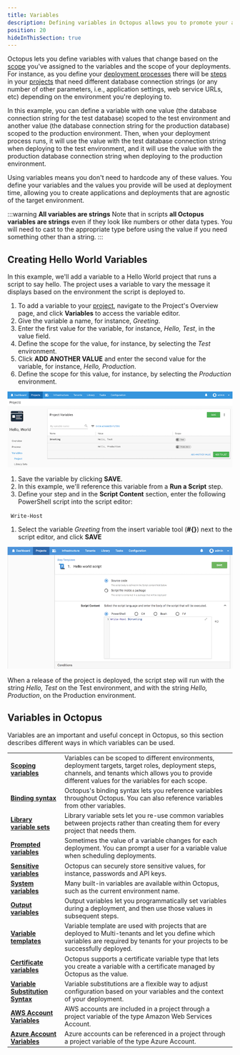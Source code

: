 ```yaml
---
title: Variables
description: Defining variables in Octopus allows you to promote your applications through environments and update their configuration files.
position: 20
hideInThisSection: true
---
```


Octopus lets you define variables with values that change based on the [scope](/docs/deployment-process/variables/scoping-variables.md) you've assigned to the variables and the scope of your deployments. For instance, as you define your [deployment processes](/docs/deployment-process/index.md) there will be [steps](/docs/deployment-process/steps/index.md) in your [projects](/docs/deployment-process/projects/index.md) that need different database connection strings (or any number of other parameters, i.e., application settings, web service URLs, etc) depending on the environment you're deploying to.

In this example, you can define a variable with one value (the database connection string for the test database) scoped to the test environment and another value (the database connection string for the production database) scoped to the production environment. Then, when your deployment process runs, it will use the value with the test database connection string when deploying to the test environment, and it will use the value with the production database connection string when deploying to the production environment.

Using variables means you don't need to hardcode any of these values. You define your variables and the values you provide will be used at deployment time, allowing you to create applications and deployments that are agnostic of the target environment.

:::warning
**All variables are strings**
Note that in scripts **all Octopus variables are strings** even if they look like numbers or other data types. You will need to cast to the appropriate type before using the value if you need something other than a string.
:::

## Creating Hello World Variables

In this example, we'll add a variable to a Hello World project that runs a script to say hello. The project uses a variable to vary the message it displays based on the environment the script is deployed to.

1. To add a variable to your [project](/docs/deployment-process/projects/index.md), navigate to the Project's Overview page, and click **Variables** to access the variable editor.
1. Give the variable a name, for instance, *Greeting*.
1. Enter the first value for the variable, for instance, *Hello, Test*, in the value field.
1. Define the scope for the value, for instance, by selecting the *Test* environment.
1. Click **ADD ANOTHER VALUE** and enter the second value for the variable, for instance, *Hello, Production*.
1. Define the scope for this value, for instance, by selecting the *Production* environment.

![Adding a Variable](adding-a-variable.png)

1. Save the variable by clicking **SAVE**.
1. In this example, we'll reference this variable from a **Run a Script** step.
1. Define your step and in the **Script Content** section, enter the following PowerShell script into the script editor:

​```
Write-Host
​```

1. Select the variable *Greeting* from the insert variable tool (**#\{\}**) next to the script editor, and click **SAVE**

![Script with Variable](script-variable.png)

When a release of the project is deployed, the script step will run with the string *Hello, Test* on the Test environment, and with the string *Hello, Production*, on the Production environment.

## Variables in Octopus

Variables are an important and useful concept in Octopus, so this section describes different ways in which variables can be used.

|                                          |                                          |
| ---------------------------------------- | ---------------------------------------- |
| **[Scoping variables](/docs/deployment-process/variables/scoping-variables.md)** | Variables can be scoped to different environments, deployment targets, target roles, deployment steps, channels, and tenants which allows you to provide different values for the variables for each scope. |
| **[Binding syntax](/docs/deployment-process/variables/binding-syntax.md)** | Octopus's binding syntax lets you reference variables throughout Octopus. You can also reference variables from other variables. |
| **[Library variable sets](/docs/deployment-process/variables/library-variable-sets.md)** | Library variable sets let you re-use common variables between projects rather than creating them for every project that needs them. |
| **[Prompted variables](/docs/deployment-process/variables/prompted-variables.md)** | Sometimes the value of a variable changes for each deployment. You can prompt a user for a variable value when scheduling deployments. |
| **[Sensitive variables](/docs/deployment-process/variables/sensitive-variables.md)** | Octopus can securely store sensitive values, for instance, passwords and API keys. |
| **[System variables](/docs/deployment-process/variables/system-variables.md)** | Many built-in variables are available within Octopus, such as the current environment name. |
| **[Output variables](/docs/deployment-process/variables/output-variables.md)** | Output variables let you programmatically set variables during a deployment, and then use those values in subsequent steps. |
| **[Variable templates](/docs/deployment-process/variables/variable-templates.md)** | Variable template are used with projects that are deployed to Multi-tenants and let you define which variables are required by tenants for your projects to be successfully deployed. |
| **[Certificate variables](docs/deployment-process/variables/certificate-variables.md)** | Octopus supports a certificate variable type that lets you create a variable with a certificate managed by Octopus as the value. |
| **[Variable Substitution Syntax](docs/deployment-process/variables/variable-substitution-syntax.md)** | Variable substitutions are a flexible way to adjust configuration based on your variables and the context of your deployment. |
| **[AWS Account Variables](docs/deployment-process/variables/certificate-variables.md)** | AWS accounts are included in a project through a project variable of the type Amazon Web Services Account. |
| **[Azure Account Variables](docs/deployment-process/variables/certificate-variables.md)** | Azure accounts can be referenced in a project through a project variable of the type Azure Account. |
